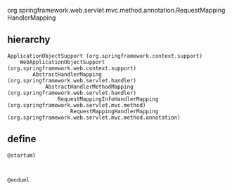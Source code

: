 org.springframework.web.servlet.mvc.method.annotation.RequestMappingHandlerMapping

## hierarchy
```
ApplicationObjectSupport (org.springframework.context.support)
    WebApplicationObjectSupport (org.springframework.web.context.support)
        AbstractHandlerMapping (org.springframework.web.servlet.handler)
            AbstractHandlerMethodMapping (org.springframework.web.servlet.handler)
                RequestMappingInfoHandlerMapping (org.springframework.web.servlet.mvc.method)
                    RequestMappingHandlerMapping (org.springframework.web.servlet.mvc.method.annotation)
```

## define
```plantuml
@startuml



@enduml
```